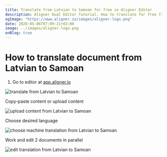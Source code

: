 ```yaml
---
title: Translate from Latvian to Samoan for free in Aligner Editor
description: Aligner Dual Editor Tutorial. How to translate for free from Latvian to Samoan. Aligner is multilingual document management platform. 
ogImage: "https://www.aligner.io/images/aligner-logo.png"
date: 2020-05-06T07:09:21+03:00
image: ../images/aligner-logo.png
onBlog: true
---
```


# How to translate document from Latvian to Samoan

1. Go to editor at [app.aligner.io](https://app.aligner.io "Aligner App web page")

![translate from Latvian to Samoan](../aligner-blank-editor.png "translate from Latvian to Samoan")

Copy-paste content or upload content

![upload content from Latvian to Samoan](../aligner-uploaded-document.png "upload content from Latvian to Samoan")

Choose desired language

![choose machine translation from Latvian to Samoan](../aligner-language-dropdown.png "choose machine translation from Latvian to Samoan")

Work and edit 2 documents in parallel

![edit translation from Latvian to Samoan](../aligner-double-sitded-editor.png "edit translation from Latvian to Samoan")

